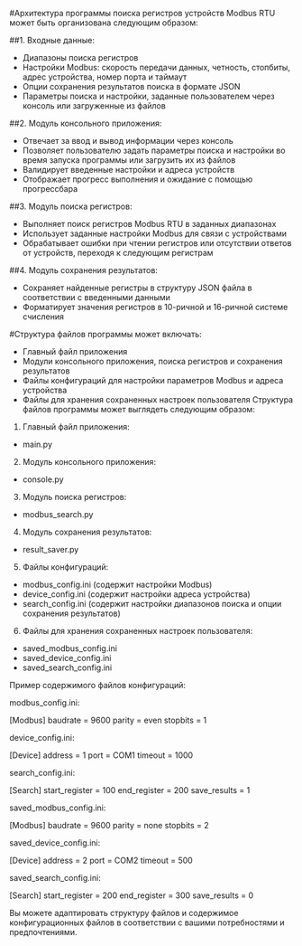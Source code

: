 #Архитектура программы поиска регистров устройств Modbus RTU может быть организована следующим образом:

##1. Входные данные:
   - Диапазоны поиска регистров
   - Настройки Modbus: скорость передачи данных, четность, стопбиты, адрес устройства, номер порта и таймаут
   - Опции сохранения результатов поиска в формате JSON
   - Параметры поиска и настройки, заданные пользователем через консоль или загруженные из файлов

##2. Модуль консольного приложения:
   - Отвечает за ввод и вывод информации через консоль
   - Позволяет пользователю задать параметры поиска и настройки во время запуска программы или загрузить их из файлов
   - Валидирует введенные настройки и адреса устройств
   - Отображает прогресс выполнения и ожидание с помощью прогрессбара

##3. Модуль поиска регистров:
   - Выполняет поиск регистров Modbus RTU в заданных диапазонах
   - Использует заданные настройки Modbus для связи с устройствами
   - Обрабатывает ошибки при чтении регистров или отсутствии ответов от устройств, переходя к следующим регистрам

##4. Модуль сохранения результатов:
   - Сохраняет найденные регистры в структуру JSON файла в соответствии с введенными данными
   - Форматирует значения регистров в 10-ричной и 16-ричной системе счисления

#Структура файлов программы может включать:
- Главный файл приложения
- Модули консольного приложения, поиска регистров и сохранения результатов
- Файлы конфигураций для настройки параметров Modbus и адреса устройства
- Файлы для хранения сохраненных настроек пользователя
Структура файлов программы может выглядеть следующим образом:

1. Главный файл приложения:
- main.py

2. Модуль консольного приложения:
- console.py

3. Модуль поиска регистров:
- modbus_search.py

4. Модуль сохранения результатов:
- result_saver.py

5. Файлы конфигураций:
- modbus_config.ini (содержит настройки Modbus)
- device_config.ini (содержит настройки адреса устройства)
- search_config.ini (содержит настройки диапазонов поиска и опции сохранения результатов)

6. Файлы для хранения сохраненных настроек пользователя:
- saved_modbus_config.ini
- saved_device_config.ini
- saved_search_config.ini

Пример содержимого файлов конфигураций:

modbus_config.ini:

[Modbus]
baudrate = 9600
parity = even
stopbits = 1

device_config.ini:

[Device]
address = 1
port = COM1
timeout = 1000

search_config.ini:

[Search]
start_register = 100
end_register = 200
save_results = 1

saved_modbus_config.ini:

[Modbus]
baudrate = 9600
parity = none
stopbits = 2

saved_device_config.ini:

[Device]
address = 2
port = COM2
timeout = 500

saved_search_config.ini:

[Search]
start_register = 200
end_register = 300
save_results = 0

Вы можете адаптировать структуру файлов и содержимое конфигурационных файлов в соответствии с вашими потребностями и предпочтениями.
